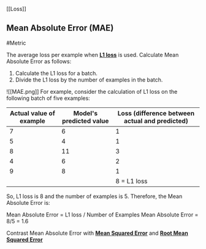 [[Loss]]

## Mean Absolute Error (MAE)

#Metric

The average loss per example when [**L1 loss**](https://developers.google.com/machine-learning/glossary#L1_loss) is used. Calculate Mean Absolute Error as follows:

1. Calculate the L1 loss for a batch.
2. Divide the L1 loss by the number of examples in the batch.

![[MAE.png]]
For example, consider the calculation of L1 loss on the following batch of five examples:

|Actual value of example|Model's predicted value|Loss (difference between actual and predicted)|
|---|---|---|
|7|6|1|
|5|4|1|
|8|11|3|
|4|6|2|
|9|8|1|
||   |8 = L1 loss|

So, L1 loss is 8 and the number of examples is 5. Therefore, the Mean Absolute Error is:

Mean Absolute Error = L1 loss / Number of Examples
Mean Absolute Error = 8/5 = 1.6

Contrast Mean Absolute Error with [**Mean Squared Error**](https://developers.google.com/machine-learning/glossary#MSE) and [**Root Mean Squared Error**](https://developers.google.com/machine-learning/glossary#RMSE)

